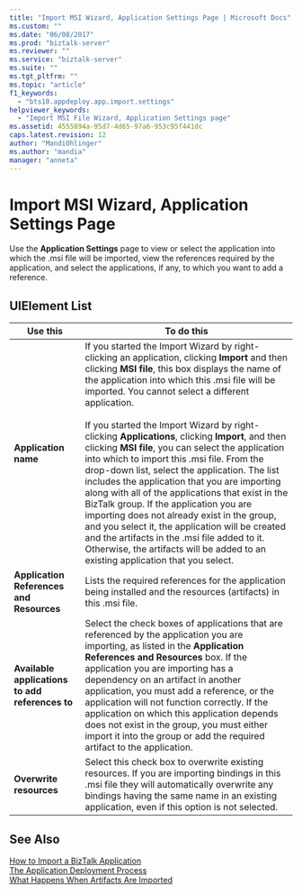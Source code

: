 ```yaml
---
title: "Import MSI Wizard, Application Settings Page | Microsoft Docs"
ms.custom: ""
ms.date: "06/08/2017"
ms.prod: "biztalk-server"
ms.reviewer: ""
ms.service: "biztalk-server"
ms.suite: ""
ms.tgt_pltfrm: ""
ms.topic: "article"
f1_keywords: 
  - "bts10.appdeploy.app.import.settings"
helpviewer_keywords: 
  - "Import MSI File Wizard, Application Settings page"
ms.assetid: 4555894a-95d7-4d65-97a6-953c95f441dc
caps.latest.revision: 12
author: "MandiOhlinger"
ms.author: "mandia"
manager: "anneta"
---
```

# Import MSI Wizard, Application Settings Page
Use the **Application Settings** page to view or select the application into which the .msi file will be imported, view the references required by the application, and select the applications, if any, to which you want to add a reference.  
  
## UIElement List  
  
|Use this|To do this|  
|--------------|----------------|  
|**Application name**|If you started the Import Wizard by right-clicking an application, clicking **Import** and then clicking **MSI file**, this box displays the name of the application into which this .msi file will be imported. You cannot select a different application.<br /><br /> If you started the Import Wizard by right-clicking **Applications**, clicking **Import**, and then clicking **MSI file**, you can select the application into which to import this .msi file. From the drop-down list, select the application. The list includes the application that you are importing along with all of the applications that exist in the BizTalk group. If the application you are importing does not already exist in the group, and you select it, the application will be created and the artifacts in the .msi file added to it. Otherwise, the artifacts will be added to an existing application that you select.|  
|**Application References and Resources**|Lists the required references for the application being installed and the resources (artifacts) in this .msi file.|  
|**Available applications to add references to**|Select the check boxes of applications that are referenced by the application you are importing, as listed in the **Application References and Resources** box. If the application you are importing has a dependency on an artifact in another application, you must add a reference, or the application will not function correctly. If the application on which this application depends does not exist in the group, you must either import it into the group or add the required artifact to the application.|  
|**Overwrite resources**|Select this check box to overwrite existing resources. If you are importing bindings in this .msi file they will automatically overwrite any bindings having the same name in an existing application, even if this option is not selected.|  
  
## See Also  
 [How to Import a BizTalk Application](../core/how-to-import-a-biztalk-application.md)   
 [The Application Deployment Process](../core/the-application-deployment-process.md)   
 [What Happens When Artifacts Are Imported](../core/what-happens-when-artifacts-are-imported.md)